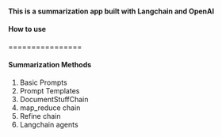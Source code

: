 #### This is a summarization app built with Langchain and OpenAI   

#### How to use
================     



#### Summarization Methods   
1. Basic Prompts  
2. Prompt Templates  
3. DocumentStuffChain  
4. map_reduce chain   
5. Refine chain   
6. Langchain agents   
